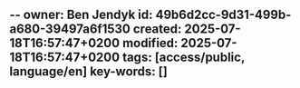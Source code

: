 --
owner: Ben Jendyk
id: 49b6d2cc-9d31-499b-a680-39497a6f1530
created: 2025-07-18T16:57:47+0200
modified: 2025-07-18T16:57:47+0200
tags: [access/public, language/en]
key-words: []
---

